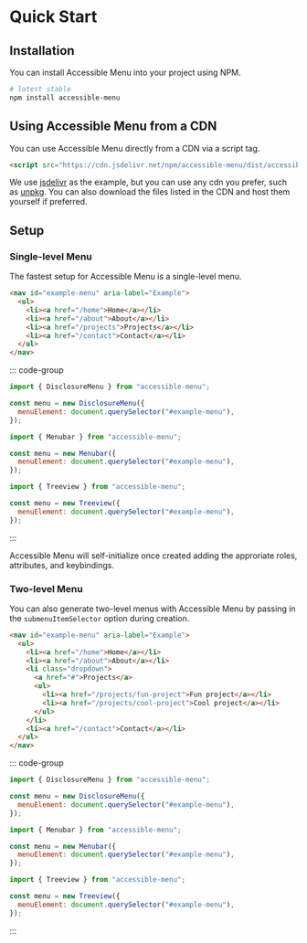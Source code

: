 # Quick Start

## Installation

You can install Accessible Menu into your project using NPM.

```bash
# latest stable
npm install accessible-menu
```

## Using Accessible Menu from a CDN

You can use Accessible Menu directly from a CDN via a script tag.

```html
<script src="https://cdn.jsdelivr.net/npm/accessible-menu/dist/accessible-menu.iife.js"></script>
```

We use [jsdelivr](https://www.jsdelivr.com/package/npm/accessible-menu) as the example, but you can use any cdn you prefer, such as [unpkg](https://unpkg.com). You can also download the files listed in the CDN and host them yourself if preferred.

## Setup

### Single-level Menu

The fastest setup for Accessible Menu is a single-level menu.

```html
<nav id="example-menu" aria-label="Example">
  <ul>
    <li><a href="/home">Home</a></li>
    <li><a href="/about">About</a></li>
    <li><a href="/projects">Projects</a></li>
    <li><a href="/contact">Contact</a></li>
  </ul>
</nav>
```

::: code-group

```js [Disclosure Menu]
import { DisclosureMenu } from "accessible-menu";

const menu = new DisclosureMenu({
  menuElement: document.querySelector("#example-menu"),
});
```

```js [Menubar]
import { Menubar } from "accessible-menu";

const menu = new Menubar({
  menuElement: document.querySelector("#example-menu"),
});
```

```js [Treeview Navigation]
import { Treeview } from "accessible-menu";

const menu = new Treeview({
  menuElement: document.querySelector("#example-menu"),
});
```

:::

Accessible Menu will self-initialize once created adding the approriate roles, attributes, and keybindings.

### Two-level Menu

You can also generate two-level menus with Accessible Menu by passing in the `submenuItemSelector` option during creation.

```html
<nav id="example-menu" aria-label="Example">
  <ul>
    <li><a href="/home">Home</a></li>
    <li><a href="/about">About</a></li>
    <li class="dropdown">
      <a href="#">Projects</a>
      <ul>
        <li><a href="/projects/fun-project">Fun project</a></li>
        <li><a href="/projects/cool-project">Cool project</a></li>
      </ul>
    </li>
    <li><a href="/contact">Contact</a></li>
  </ul>
</nav>
```

::: code-group

```js [Disclosure Menu]
import { DisclosureMenu } from "accessible-menu";

const menu = new DisclosureMenu({
  menuElement: document.querySelector("#example-menu"),
});
```

```js [Menubar]
import { Menubar } from "accessible-menu";

const menu = new Menubar({
  menuElement: document.querySelector("#example-menu"),
});
```

```js [Treeview Navigation]
import { Treeview } from "accessible-menu";

const menu = new Treeview({
  menuElement: document.querySelector("#example-menu"),
});
```

:::
